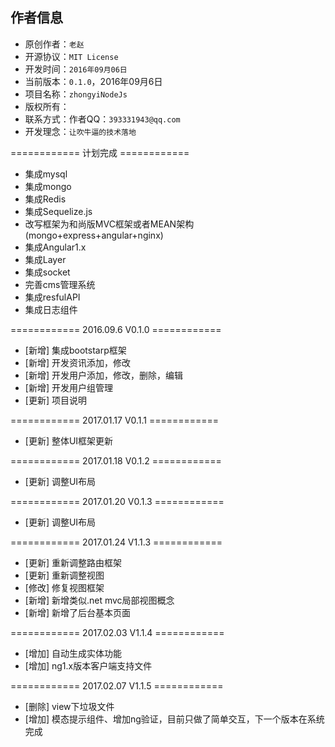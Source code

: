## 作者信息 

- 原创作者：`老赵` 
- 开源协议：`MIT License`
- 开发时间：`2016年09月06日`
- 当前版本：`0.1.0`，2016年09月6日
- 项目名称：`zhongyiNodeJs`
- 版权所有：
- 联系方式：作者QQ：`393331943@qq.com`
- 开发理念：`让吹牛逼的技术落地`  

============ 计划完成 ============

- 集成mysql
- 集成mongo
- 集成Redis
- 集成Sequelize.js
- 改写框架为和尚版MVC框架或者MEAN架构(mongo+express+angular+nginx)
- 集成Angular1.x
- 集成Layer
- 集成socket
- 完善cms管理系统
- 集成resfulAPI
- 集成日志组件

============ 2016.09.6 V0.1.0 ============

- [新增] 集成bootstarp框架
- [新增] 开发资讯添加，修改
- [新增] 开发用户添加，修改，删除，编辑
- [新增] 开发用户组管理
- [更新] 项目说明

============ 2017.01.17 V0.1.1 ============

- [更新] 整体UI框架更新

============ 2017.01.18 V0.1.2 ============

- [更新] 调整UI布局

============ 2017.01.20 V0.1.3 ============

- [更新] 调整UI布局

============ 2017.01.24 V1.1.3 ============

- [更新] 重新调整路由框架
- [更新] 重新调整视图
- [修改] 修复视图框架
- [新增] 新增类似.net mvc局部视图概念
- [新增] 新增了后台基本页面 

============ 2017.02.03 V1.1.4 ============

- [增加] 自动生成实体功能
- [增加] ng1.x版本客户端支持文件

============ 2017.02.07 V1.1.5 ============
- [删除] view下垃圾文件
- [增加] 模态提示组件、增加ng验证，目前只做了简单交互，下一个版本在系统完成